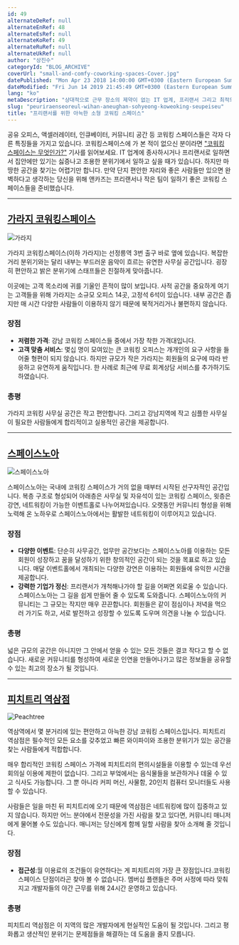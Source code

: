 ```yaml
---
id: 49
alternateDeRef: null
alternateEnRef: 48
alternateEsRef: null
alternateKoRef: 49
alternateRuRef: null
alternateUkRef: null
author: "상진수"
categoryId: "BLOG_ARCHIVE"
coverUrl: "small-and-comfy-coworking-spaces-Cover.jpg"
datePublished: "Mon Apr 23 2018 14:00:00 GMT+0300 (Eastern European Summer Time)"
dateModified: "Fri Jun 14 2019 21:45:49 GMT+0300 (Eastern European Summer Time)"
lang: "ko"
metaDescription: "상대적으로 근무 장소의 제약이 없는 IT 업계, 프리랜서 그리고 최적의 작업 공간을 찾고 있는 모든 분들께 코워킹 스페이스를 추천해드립니다. 저렴한 가격부터 이벤트가 가능한 공간까지 다양한 코워킹 스페이스의 장점들과 리뷰를 정리한 기사를 확인해보세요."
slug: "peuriraenseoreul-wihan-aneughan-sohyeong-koweoking-seupeiseu"
title: "프리랜서를 위한 아늑한 소형 코워킹 스페이스"
---
```


공유 오피스, 액셀러레이터, 인큐베이터, 커뮤니티 공간 등 코워킹 스페이스들은 각자 다른 특징들을 가지고 있습니다. 코워킹스페이스에 가 본 적이 없으신 분이라면 ["코워킹 스페이스는 무엇인가?"](https://andcards.com/ko/blog/archive/koweoking-seupeiseuneun-mueosinga) 기사를 읽어보세요. IT 업계에 종사하시거나 프리랜서로 일하면서 집안에만 있기는 싫증나고 조용한 분위기에서 일하고 싶을 때가 있습니다. 하지만 마땅한 공간을 찾기는 어렵기만 합니다. 만약 단지 편안한 자리와 좋은 사람들만 있으면 완벽하다고 생각하는 당신을 위해 앤카즈는 프리랜서나 작은 팀이 일하기 좋은 코워킹 스페이스들을 준비했습니다.
___
## [가라지 코워킹스페이스](https://thegarage.kr/)

![가라지](https://s3.ap-northeast-2.amazonaws.com/blogs.andcards.com/small-and-comfy-coworking-spaces-Garage.jpg|height=600,width=900)

가라지 코워킹스페이스(이하 가라지)는 선정릉역 3번 출구 바로 옆에 있습니다. 복잡한 거리 분위기와는 달리 내부는 부드러운 음악이 흐르는 유연한 사무실 공간입니다. 굉장히 편안하고 밝은 분위기에 스태프들은 친절하게 맞아줍니다.

이곳에는 고객 목소리에 귀를 기울인 흔적이 많이 보입니다. 사적 공간을 중요하게 여기는 고객들을 위해 가라지는 소규모 오피스 14곳, 고정석 6석이 있습니다. 내부 공간은 좁지만 매 시간 다양한 사람들이 이용하지 않기 때문에 북적거리거나 불편하지 않습니다.

### 장점

- **저렴한 가격**: 강남 코워킹 스페이스들 중에서 가장 착한 가격대입니다.
- **고객 맞춤 서비스**: 몇십 명이 모여있는 큰 코워킹 오피스는 개개인의 요구 사항을 들어줄 형편이 되지 않습니다. 하지만 규모가 작은 가라지는 회원들의 요구에 따라 반응하고 유연하게 움직입니다. 한 사례로 최근에 무료 회계상담 서비스를 추가하기도 하였습니다.

### 총평
가라지 코워킹 사무실 공간은 작고 편안합니다. 그리고 강남지역에 작고 심플한 사무실이 필요한 사람들에게 합리적이고 실용적인 공간을 제공합니다.
___
## [스페이스노아](https://projectnoah.tistory.com/)

![스페이스노아](https://s3.ap-northeast-2.amazonaws.com/blogs.andcards.com/small-and-comfy-coworking-spaces-noah.jpg|height=600,width=900)


스페이스노아는 국내에 코워킹 스페이스가 거의 없을 때부터 시작된 선구자적인 공간입니다. 복층 구조로 형성되어 아래층은 사무실 및 자유석이 있는 코워킹 스페이스, 윗층은 강연, 네트워킹이 가능한 이벤트홀로 나누어져있습니다. 오랫동안 커뮤니티 형성을 위해 노력해 온 노하우로 스페이스노아에서는 활발한 네트워킹이 이루어지고 있습니다.


### 장점

- **다양한 이벤트**: 단순히 사무공간, 업무만 공간보다는 스페이스노아를 이용하는 모든 회원이 성장하고 꿈을 달성하기 위한 창의적인 공간이 되는 것을 목표로 하고 있습니다. 매달 이벤트홀에서 개최되는 다양한 강연은 이용하는 회원들에 유익한 시간을 제공합니다.
- **강력한 기업가 정신**: 프리랜서가 개척해나가야 할 길을 어쩌면 외로울 수 있습니다. 스페이스노아는 그 길을 쉽게 만들어 줄 수 있도록 도와줍니다. 스페이스노아의 커뮤니티는 그 규모는 작지만 매우 끈끈합니다. 회원들은 같이 점심이나 저녁을 먹으러 가기도 하고, 서로 발전하고 성장할 수 있도록 도우며 의견을 나눌 수 있습니다.  

### 총평

넓은 규모의 공간은 아니지만 그 안에서 얻을 수 있는 모든 것들은 결코 작다고 할 수 없습니다. 새로운 커뮤니티를 형성하여 새로운 인연을 만들어나가고 많은 정보들을 공유할 수 있는 최고의 장소가 될 것입니다.
___
## [피치트리 역삼점](https://www.peachtree.kr/)

![Peachtree](https://s3.ap-northeast-2.amazonaws.com/blogs.andcards.com/small-and-comfy-coworking-spaces-Peachtree.jpg|height=600,width=900)


역삼역에서 몇 분거리에 있는 편안하고 아늑한 강남 코워킹 스페이스입니다. 피치트리 역삼점은 필수적인 모든 요소를 갖추었고 빠른 와이파이와 조용한 분위기가 있는 공간을 찾는 사람들에게 적합합니다. 

매우 합리적인 코워킹 스페이스 가격에 피치트리의 편의시설들을 이용할 수 있는데 우선 회의실 이용에 제한이 없습니다. 그리고 부엌에서는 음식물들을 보관하거나 데울 수 있고 식사도 가능합니다. 그 뿐 아니라 커피 머신, 사물함, 20인치 컴퓨터 모니터들도 사용할 수 있습니다. 

사람들은 일을 마친 뒤 피치트리에 오기 때문에 역삼점은 네트워킹에 많이 집중하고 있지 않습니다. 하지만 어느 분야에서 전문성을 가진 사람을 찾고 있다면, 커뮤니티 매니저에게 물어볼 수도 있습니다. 매니저는 당신에게 함께 일할 사람을 찾아 소개해 줄 것입니다.

### 장점

- **접근성**:월 이용료의 조건들이 유연하다는 게 피치트리의 가장 큰 장점입니다.코워킹 스페이스 단점이라곤 찾아 볼 수 없습니다. 멤버십 플랜들은 주머 사정에 따라 맞춰지고 개발자들의 야간 근무를 위해 24시간 운영하고 있습니다. 

### 총평

피치트리 역삼점은 이 지역의 많은 개발자에게 현실적인 도움이 될 것입니다. 그리고 평화롭고 생산적인 분위기는 문제점들을 해결하는 데 도움을 줄지 모릅니다.
